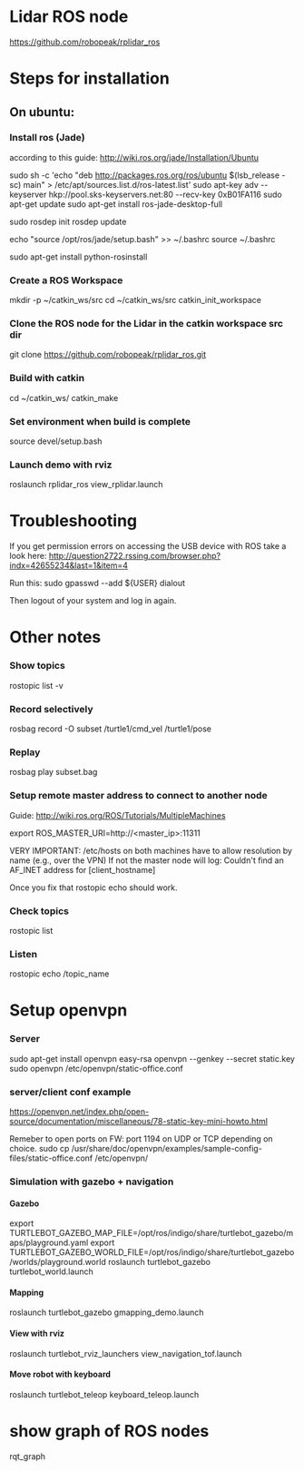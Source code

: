 # Lidar ROS node
https://github.com/robopeak/rplidar_ros

# Steps for installation

## On ubuntu:

### Install ros (Jade) 
according to this guide:
http://wiki.ros.org/jade/Installation/Ubuntu

sudo sh -c 'echo "deb http://packages.ros.org/ros/ubuntu $(lsb_release -sc) main" > /etc/apt/sources.list.d/ros-latest.list'
sudo apt-key adv --keyserver hkp://pool.sks-keyservers.net:80 --recv-key 0xB01FA116
sudo apt-get update
sudo apt-get install ros-jade-desktop-full

sudo rosdep init
rosdep update

echo "source /opt/ros/jade/setup.bash" >> ~/.bashrc
source ~/.bashrc

sudo apt-get install python-rosinstall

### Create a ROS Workspace

mkdir -p ~/catkin_ws/src
cd ~/catkin_ws/src
catkin_init_workspace

### Clone the ROS node for the Lidar in the catkin workspace src dir
git clone https://github.com/robopeak/rplidar_ros.git

### Build with catkin
cd ~/catkin_ws/
catkin_make

### Set environment when build is complete
source devel/setup.bash

### Launch demo with rviz
roslaunch rplidar_ros view_rplidar.launch

# Troubleshooting
If you get permission errors on accessing the USB device with ROS take a look here:
http://question2722.rssing.com/browser.php?indx=42655234&last=1&item=4

Run this:
sudo gpasswd --add ${USER} dialout

Then logout of your system and log in again.


# Other notes

### Show topics
rostopic list -v

### Record selectively
rosbag record -O subset /turtle1/cmd_vel /turtle1/pose

### Replay
rosbag play subset.bag

### Setup remote master address to connect to another node
Guide: http://wiki.ros.org/ROS/Tutorials/MultipleMachines

export ROS_MASTER_URI=http://<master_ip>:11311

VERY IMPORTANT: /etc/hosts on both machines have to allow resolution by name (e.g., over the VPN)
If not the master node will log: Couldn't find an AF_INET address for [client_hostname]

Once you fix that rostopic echo should work.

### Check topics
rostopic list

### Listen
rostopic echo /topic_name

### 

# Setup openvpn

### Server
sudo apt-get install openvpn easy-rsa
openvpn --genkey --secret static.key
sudo openvpn /etc/openvpn/static-office.conf

### server/client conf example
https://openvpn.net/index.php/open-source/documentation/miscellaneous/78-static-key-mini-howto.html

Remeber to open ports on FW: port 1194 on UDP or TCP depending on choice.
sudo cp /usr/share/doc/openvpn/examples/sample-config-files/static-office.conf /etc/openvpn/

### Simulation with gazebo + navigation

#### Gazebo
export TURTLEBOT_GAZEBO_MAP_FILE=/opt/ros/indigo/share/turtlebot_gazebo/maps/playground.yaml
export TURTLEBOT_GAZEBO_WORLD_FILE=/opt/ros/indigo/share/turtlebot_gazebo/worlds/playground.world
roslaunch turtlebot_gazebo turtlebot_world.launch
#### Mapping
roslaunch turtlebot_gazebo gmapping_demo.launch
#### View with rviz
roslaunch turtlebot_rviz_launchers view_navigation_tof.launch
#### Move robot with keyboard
roslaunch turtlebot_teleop keyboard_teleop.launch

# show graph of ROS nodes
rqt_graph



